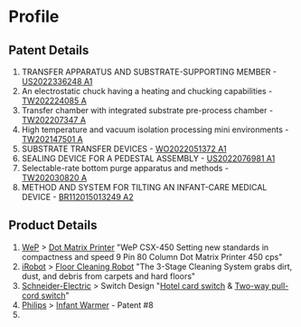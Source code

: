# Profile
## Patent Details
1. TRANSFER APPARATUS AND SUBSTRATE-SUPPORTING MEMBER -  [US2022336248 A1](https://worldwide.espacenet.com/publicationDetails/biblio?DB=EPODOC&II=0&ND=3&adjacent=true&locale=en_EP&FT=D&date=20221020&CC=US&NR=2022336248A1&KC=A1#)
2. An electrostatic chuck having a heating and chucking capabilities - [TW202224085 A](https://worldwide.espacenet.com/publicationDetails/biblio?DB=EPODOC&II=1&ND=3&adjacent=true&locale=en_EP&FT=D&date=20220616&CC=TW&NR=202224085A&KC=A#)
3. Transfer chamber with integrated substrate pre-process chamber - [TW202207347 A](https://worldwide.espacenet.com/publicationDetails/biblio?DB=EPODOC&II=2&ND=3&adjacent=true&locale=en_EP&FT=D&date=20220216&CC=TW&NR=202207347A&KC=A#)
4. High temperature and vacuum isolation processing mini environments - [TW202147501 A](https://worldwide.espacenet.com/publicationDetails/biblio?DB=EPODOC&II=3&ND=3&adjacent=true&locale=en_EP&FT=D&date=20211216&CC=TW&NR=202147501A&KC=A#)
5. SUBSTRATE TRANSFER DEVICES - [WO2022051372 A1](https://worldwide.espacenet.com/publicationDetails/biblio?DB=EPODOC&II=4&ND=3&adjacent=true&locale=en_EP&FT=D&date=20220310&CC=WO&NR=2022051372A1&KC=A1#) 
6. SEALING DEVICE FOR A PEDESTAL ASSEMBLY - [US2022076981 A1](https://worldwide.espacenet.com/publicationDetails/biblio?DB=EPODOC&II=5&ND=3&adjacent=true&locale=en_EP&FT=D&date=20220310&CC=US&NR=2022076981A1&KC=A1#) 
7. Selectable-rate bottom purge apparatus and methods - [TW202030820 A](https://worldwide.espacenet.com/publicationDetails/biblio?DB=EPODOC&II=0&ND=3&adjacent=true&locale=en_EP&FT=D&date=20200816&CC=TW&NR=202030820A&KC=A#)
8. METHOD AND SYSTEM FOR TILTING AN INFANT-CARE MEDICAL DEVICE - [BR112015013249 A2](https://worldwide.espacenet.com/publicationDetails/biblio?DB=EPODOC&II=1&ND=3&adjacent=true&locale=en_EP&FT=D&date=20170711&CC=BR&NR=112015013249A2&KC=A2#)

## Product Details 
1. [WeP](https://wepdigital.com/) > [Dot Matrix Printer](https://www.amazon.in/Wep-WeP-CSX450-Printer/dp/B00652BOQG) "WeP CSX-450 Setting new standards in compactness and speed 9 Pin 80 Column Dot Matrix Printer 450 cps" 
2. [iRobot](https://www.irobot.com/) > [Floor Cleaning Robot](https://www.amazon.in/iRobot-Roomba-680-Vacuum-Cleaning/dp/B01IEEVDIQ) "The 3-Stage Cleaning System grabs dirt, dust, and debris from carpets and hard floors" 
3. [Schneider-Electric](https://www.se.com/in/en/) > Switch Design "[Hotel card switch](https://www.amazon.in/Schneider-Electric-Livia-Electronic-Card-Switch/dp/B08DS761KW) & [Two-way pull-cord switch](https://www.se.com/ae/en/product/MTN436600/twoway-pullcord-switch-insert-twoway/)"
4. [Philips](https://www.philips.co.in/) > [Infant Warmer](https://www.designboom.com/project/philips-efficia-baby-warmer/) - Patent #8 
5. 

